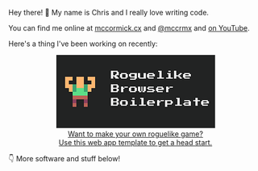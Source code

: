 Hey there! 👋 My name is Chris and I really love writing code.

You can find me online at [mccormick.cx](https://mccormick.cx) and [@mccrmx](https://twitter.com/mccrmx) and [on YouTube](https://www.youtube.com/user/mccormix).

Here's a thing I've been working on recently:

<div align="center">
  <a href="https://chr15m.itch.io/roguelike-browser-boilerplate">
    <img src="roguelike-browser-boilerplate-banner.png"
         title="Roguelike Browser Boilerplate"
         alt="Roguelike Browser Boilerplate"/><br/>
    Want to make your own roguelike game?<br/>
    Use this web app template to get a head start.
  </a>

  <!--<a href="https://slingcode.net/">
    <img src="slingcode-banner.png"
         title="Slingcode online editor"
         alt="Slingcode online editor"
         width="315"><br/>
    Slingcode is a beginner-friendly web based
    IDE and personal computing platform.
  </a>

  <a href="">
    <img src="https://raw.githubusercontent.com/infinitelives/px3d/master/gifs/around.gif"
         title="px3d"
         alt="px3d"
         width="315"><br/>
    px3d ClojureScript 3d game engine<br/>
    with Blender live-reloading.
  </a>-->
</div>

👇 More software and stuff below!

<!--
![GitHub statistics for chr15m](https://github-readme-stats.vercel.app/api?username=chr15m&show_icons=true&count_private=true&hide_rank=true)
-->
